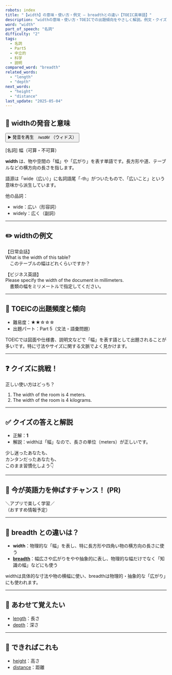 ```yaml
---
robots: index
title: "【width】の意味・使い方・例文 ― breadthとの違い【TOEIC英単語】"
description: "widthの意味・使い方・TOEICでの出題傾向をやさしく解説。例文・クイズ付きでbreadthとの違いもわかりやすく学べます。"
word: "width"
part_of_speech: "名詞"
difficulty: "2"
tags:
  - 名詞
  - Part5
  - 中立的
  - 科学
  - 説明
compared_word: "breadth"
related_words:
  - "length"
  - "depth"
next_words:
  - "height"
  - "distance"
last_update: "2025-05-04"
---
```


## 🔰 widthの発音と意味

<button class="play-audio" onclick="playTTS('width')">
  <span class="play-audio-main">
    ▶️ 発音を再生　/wɪdθ/
  </span>
  <span class="play-audio-sub">
    （ウィドス）
  </span>
</button>

[名詞] 幅（可算・不可算）

**width** は、物や空間の「幅」や「広がり」を表す単語です。長方形や道、テーブルなどの横方向の長さを指します。

語源は「wide（広い）」に名詞語尾「-th」がついたもので、「広いこと」という意味から派生しています。

他の品詞：  
- wide：広い（形容詞）
- widely：広く（副詞）

---

## ✏️ widthの例文

【日常会話】  
What is the width of this table?  
　このテーブルの幅はどれくらいですか？

【ビジネス英語】  
Please specify the width of the document in millimeters.  
　書類の幅をミリメートルで指定してください。

---

## 🎯 TOEICの出題頻度と傾向

- 難易度：★★☆☆☆
- 出題パート：Part 5（文法・語彙問題）

TOEICでは図面や仕様書、説明文などで「幅」を表す語として出題されることが多いです。特に寸法やサイズに関する文脈でよく見かけます。

---

## ❓ クイズに挑戦！

正しい使い方はどっち？

1. The width of the room is 4 meters.  
2. The width of the room is 4 kilograms.

---

## ✅ クイズの答えと解説

- 正解：**1**
- 解説：widthは「幅」なので、長さの単位（meters）が正しいです。

少し迷ったあなたも、  
カンタンだったあなたも、  
このまま習慣化しよう👇️

---

## 🚀 今が英語力を伸ばすチャンス！ (PR)

<div class="info-center">
＼アプリで楽しく学習／<br>  
（おすすめ情報予定）
</div>

---

## 🤔  breadth との違いは？

- **width**：物理的な「幅」を表し、特に長方形や四角い物の横方向の長さに使う
- **[breadth](/breadth)**：幅広さや広がりをやや抽象的に表し、物理的な幅だけでなく「知識の幅」などにも使う

widthは具体的な寸法や物の横幅に使い、breadthは物理的・抽象的な「広がり」にも使われます。

---

## 🧩 あわせて覚えたい

- [length](/length)：長さ
- [depth](/depth)：深さ

---

## 📖 できればこれも

- [height](/height)：高さ
- [distance](/distance)：距離

<!-- cvid: aid29_bid16 -->
